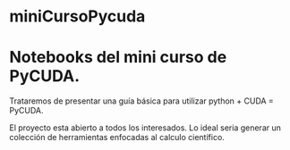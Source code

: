 miniCursoPycuda
===============

# Notebooks del mini curso de PyCUDA. #
Trataremos de presentar una guía básica para utilizar python + CUDA = PyCUDA.

El proyecto esta abierto a todos los interesados. Lo ideal seria generar un colección de herramientas enfocadas al calculo científico.
